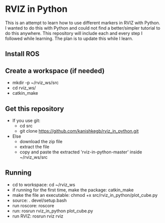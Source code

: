 # RVIZ in Python
This is an attempt to learn how to use different markers in RVIZ with Python. I
wanted to do this with Python and could not find a better/simpler tutorial to
do this anywhere. This repository will include each and every step I followed
while learning. The plan is to update this while I learn.

## Install ROS

## Create a workspace (if needed)
- mkdir -p ~/rviz_ws/src
- cd rviz_ws/
- catkin_make

## Get this repository
- If you use git:
  - cd src
  - git clone https://github.com/kanishkegb/rviz_in_python.git
- Else
  - download the zip file
  - extract the file
  - copy and paste the extracted 'rviz-in-python-master' inside ~/rviz_ws/src

## Running
- cd to workspace: cd ~/rviz_ws
- if running for the first time, make the package: catkin_make
- make the file an executable: chmod +x src/rviz_in_python/plot_cube.py
- source: . devel/setup.bash
- run roscore: roscore
- run: rosrun rviz_in_python plot_cube.py
- run RVIZ: rosrun rviz rviz

